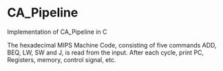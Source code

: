 # CA_Pipeline
Implementation of CA_Pipeline in C

The hexadecimal MIPS Machine Code, consisting of five commands ADD, BEQ, LW, SW and J, is read from the input. After each cycle, print PC, Registers, memory, control signal, etc.
